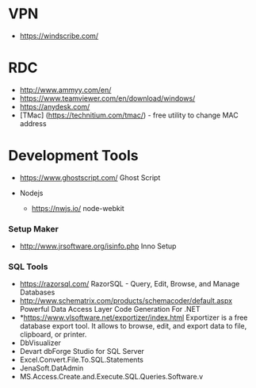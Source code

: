 # VPN
*   https://windscribe.com/

# RDC
*   http://www.ammyy.com/en/
*   https://www.teamviewer.com/en/download/windows/
*   https://anydesk.com/
*  [TMac] (https://technitium.com/tmac/) - free utility to change MAC address

# Development Tools
  * https://www.ghostscript.com/ Ghost Script
  
  * Nodejs
    *  https://nwjs.io/ node-webkit
    
### Setup Maker
  * http://www.jrsoftware.org/isinfo.php Inno Setup 
   
### SQL Tools
  * https://razorsql.com/ RazorSQL - Query, Edit, Browse, and Manage Databases
  * http://www.schematrix.com/products/schemacoder/default.aspx Powerful Data Access Layer Code Generation For .NET
  * *https://www.vlsoftware.net/exportizer/index.html Exportizer is a free database export tool. It allows to browse, edit, and export  data to file, clipboard, or printer.
  * DbVisualizer
  * Devart dbForge Studio for SQL Server
  * Excel.Convert.File.To.SQL.Statements 
  * JenaSoft.DatAdmin 
  * MS.Access.Create.and.Execute.SQL.Queries.Software.v 
